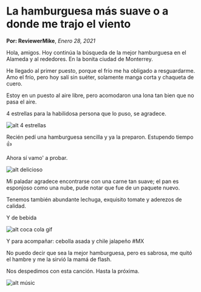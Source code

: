 # La hamburguesa más suave o a donde me trajo el viento
**Por: ReviewerMike**, _Enero 28, 2021_

Hola, amigos. Hoy continúa la búsqueda de la mejor hamburguesa en el Alameda y al rededores. En la bonita ciudad de Monterrey.


He llegado al primer puesto, porque el frío me ha obligado a resguardarme. Amo el frío, pero hoy salí sin suéter, solamente manga corta y chaqueta de cuero.

Estoy en un puesto al aire libre, pero acomodaron una lona tan bien que no pasa el aire.

4 estrellas para la habilidosa persona que lo puso, se agradece.

![alt 4 estrellas](https://media.tenor.com/images/ba0790e6c9ae24399446c174187d9014/tenor.gif)

Recién pedí una hamburguesa sencilla y ya la preparon. Estupendo tiempo 👍

Ahora sí vamo' a probar.

![alt delicioso](https://media1.tenor.com/images/81745c55c2960fb8ba6c6eec62f047d8/tenor.gif?itemid=10547343)

Mi paladar agradece encontrarse con una carne tan suave; el pan es esponjoso como una nube, pude notar que fue de un paquete nuevo.

Tenemos también abundante lechuga, exquisito tomate y aderezos de calidad.

Y de bebida

![alt coca cola gif](https://media1.tenor.com/images/6fb87401ce2d845a546c9be3adde4580/tenor.gif?itemid=10330724)

Y para acompañar: cebolla asada y chile jalapeño #MX

No puedo decir que sea la mejor hamburguesa, pero es sabrosa, me quitó el hambre y me la sirvió la mamá de flash.

Nos despedimos con esta canción. Hasta la próxima.

![alt músic](https://media.tenor.com/images/0b96db72a26a05c1b6ef4993ee622513/tenor.gif)

